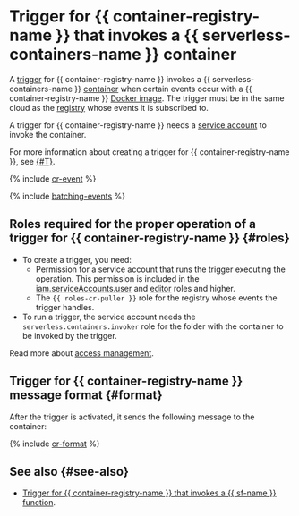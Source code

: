 # Trigger for {{ container-registry-name }} that invokes a {{ serverless-containers-name }} container

A [trigger](../trigger/) for {{ container-registry-name }} invokes a {{ serverless-containers-name }} [container](../container.md) when certain events occur with a {{ container-registry-name }} [Docker image](../../../container-registry/concepts/docker-image.md). The trigger must be in the same cloud as the [registry](../../../container-registry/concepts/registry.md) whose events it is subscribed to.

A trigger for {{ container-registry-name }} needs a [service account](../../../iam/concepts/users/service-accounts.md) to invoke the container.

For more information about creating a trigger for {{ container-registry-name }}, see [{#T}](../../operations/cr-trigger-create.md).

{% include [cr-event](../../../_includes/functions/cr-event.md) %}

{% include [batching-events](../../../_includes/serverless-containers/batching-events.md) %}

## Roles required for the proper operation of a trigger for {{ container-registry-name }} {#roles}

* To create a trigger, you need:
   * Permission for a service account that runs the trigger executing the operation. This permission is included in the [iam.serviceAccounts.user](../../../iam/concepts/access-control/roles.md#sa-user) and [editor](../../../iam/concepts/access-control/roles.md#editor) roles and higher.
   * The `{{ roles-cr-puller }}` role for the registry whose events the trigger handles.
* To run a trigger, the service account needs the `serverless.containers.invoker` role for the folder with the container to be invoked by the trigger.

Read more about [access management](../../security/index.md).

## Trigger for {{ container-registry-name }} message format {#format}

After the trigger is activated, it sends the following message to the container:

{% include [cr-format](../../../_includes/functions/cr-format.md) %}

## See also {#see-also}

* [Trigger for {{ container-registry-name }} that invokes a {{ sf-name }} function](../../../functions/concepts/trigger/cr-trigger.md).